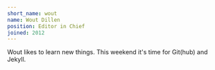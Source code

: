 ```yaml
---
short_name: wout
name: Wout Dillen
position: Editor in Chief
joined: 2012
---
```

Wout likes to learn new things. This weekend it's time for Git(hub) and Jekyll.
